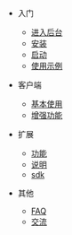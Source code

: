 * 入门
  * [进入后台](install.md)
  * [安装](install.md)
  * [启动](run.md)
  * [使用示例](example.md)
* 客户端

  * [基本使用](use.md)
  * [增强功能](npc_extend.md)

* 扩展

  * [功能](feature.md)
  * [说明](description.md)
  * [sdk](npc_sdk.md)

* 其他

  * [FAQ](faq.md)
  * [交流](discuss.md)
